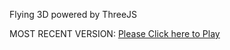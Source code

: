 Flying 3D powered by ThreeJS

MOST RECENT VERSION: [Please Click here to Play](https://rawcdn.githack.com/alperenbutun/Flying-3d/2458660/index.html)
